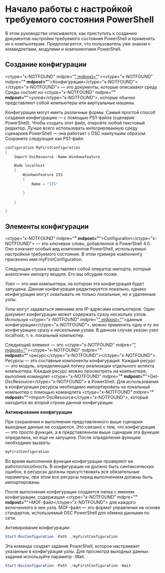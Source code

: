 # Начало работы с настройкой требуемого состояния PowerShell #

В этом руководстве описывается, как приступить к созданию документов настройки требуемого состояния PowerShell и применять их к компьютерам. Предполагается, что пользователь уже знаком с командлетами, модулями и компонентами PowerShell. 


## Создание конфигурации ##

<ctype="x-NOTFOUND" mdpre="[" mdpost="](https://msdn.microsoft.com/en-us/powershell/dsc/configurations)"><ctype="x-NOTFOUND" mdpre="**" mdpost="**">Конфигурации</ctype="x-NOTFOUND"></ctype="x-NOTFOUND"> — это документы, которые описывают среду. Среды состоят из <ctype="x-NOTFOUND" mdpre="**" mdpost="**">узлов</ctype="x-NOTFOUND">, которые обычно представляют собой компьютеры или виртуальные машины. 

Конфигурации могут иметь различные формы. Самый простой способ создания конфигурацию — с помощью PS1-файла (сценария PowerShell). Чтобы создать этот файл, откройте любой текстовый редактор. Лучше всего использовать интегрированную среду сценариев PowerShell — она работает с DSC наилучшим образом. Сохраните следующее как PS1-файл:

```powershell
configuration MyFirstConfiguration
{
    Import-DscResource -Name WindowsFeature

    Node localhost
    {
        WindowsFeature IIS
        {
            Name = "IIS"

        }
        
    }

}
```
## Элементы конфигурации ##
<ctype="x-NOTFOUND" mdpre="**" mdpost="**">Configuration</ctype="x-NOTFOUND"> — это ключевое слово, добавленное в PowerShell 4.0. Оно означает особый вид компонентов PowerShell, используемых настройкой требуемого состояния. В этом примере компоненту присвоено имя myFirstConfiguration. 

Следующая строка представляет собой оператор импорта, который аналогичен импорту модуля. Его мы обсудим позже.

Узел — это имя компьютера, на котором эта конфигурация будет запущена. Данная конфигурация редактируется локально, однако конфигурации могут охватывать не только локальные, но и удаленные узлы. 

Узлы могут задаваться именами или IP-адресами компьютеров. Один документ конфигурации может содержать сразу несколько узлов. Используя <ctype="x-NOTFOUND" mdpre="[" mdpost="](https://msdn.microsoft.com/en-us/powershell/dsc/configdata)">данные конфигурации</ctype="x-NOTFOUND">, можно применить одну и ту же конфигурацию сразу к нескольким узлам. В данном случае указан узел localhost, т. е. локальный компьютер. 

Следующий элемент — это <ctype="x-NOTFOUND" mdpre="[" mdpost="](https://msdn.microsoft.com/en-us/powershell/dsc/resources)"><ctype="x-NOTFOUND" mdpre="**" mdpost="**">ресурс</ctype="x-NOTFOUND"></ctype="x-NOTFOUND">. Ресурсы — это составные компоненты конфигураций. Каждый ресурс — это модуль, определяющий логику реализации отдельного аспекта компьютера. Каждый ресурс можно просмотреть на компьютере, выполнив командлет <ctype="x-NOTFOUND" mdpre="**" mdpost="**">Get-DscResource</ctype="x-NOTFOUND"> в PowerShell. Для использования в конфигурации ресурсы необходимо импортировать на локальный компьютер с помощью командлета <ctype="x-NOTFOUND" mdpre="**" mdpost="**">Import-DscResource</ctype="x-NOTFOUND">, который находится во второй строке данной конфигурации. 

**Активирование конфигурации**

При сохранении и выполнении представленного выше сценария выходные данные не создаются. Это связано с тем, что конфигурация — это просто функция, а в представленном выше сценарии эта функция определена, но еще не запущена. После определения функцию необходимо вызвать:
```powershell
myFirstConfiguration
```

Во время выполнения функции конфигурации проверяют ее работоспособность. В конфигурации не должно быть синтаксических ошибок, в ресурсах должны присутствовать все обязательные параметры, при этом все ресурсы перед выполнением должны быть импортированы.

После выполнения конфигурации создается папка с именем конфигурации, содержащая <ctype="x-NOTFOUND" mdpre="**" mdpost="**">MOF-файл</ctype="x-NOTFOUND"> для каждого включенного в нее узла. MOF-файл — это формат управления на основе стандартов, используемый DSC PowerShell для обмена данными по сети.

Активирование конфигурации:
```powershell
Start-DscConfiguration -Path ./myFirstConfiguration
```
Эта команда создает задание PowerShell, которое настраивает указанные в конфигурации узлы. Для просмотра выходных данных задания используйте параметр -Wait. 
```powershell
Start-DscConfiguration -Path ./myFirstConfiguration -Wait
```



<!--HONumber=Mar16_HO1-->


